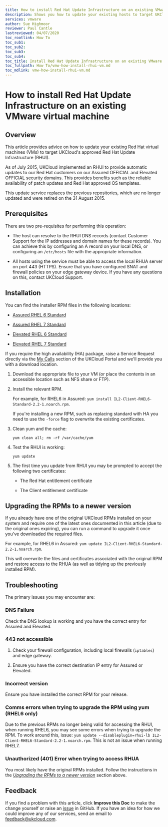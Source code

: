 ```yaml
---
title: How to install Red Hat Update Infrastructure on an existing VMware virtual machine
description: Shows you how to update your existing hosts to target UKCloud's approved Red Hat Update Infrastructure (RHUI)
services: vmware
author: Sue Highmoor
reviewer: Paul Cantle
lastreviewed: 04/07/2020
toc_rootlink: How To
toc_sub1: 
toc_sub2:
toc_sub3:
toc_sub4:
toc_title: Install Red Hat Update Infrastructure on an existing VMware virtual machine
toc_fullpath: How To/vmw-how-install-rhui-vm.md
toc_mdlink: vmw-how-install-rhui-vm.md
---
```


# How to install Red Hat Update Infrastructure on an existing VMware virtual machine

## Overview

This article provides advice on how to update your existing Red Hat virtual machines (VMs) to target UKCloud's approved Red Hat Update Infrastructure (RHUI).

As of July 2015, UKCloud implemented an RHUI to provide automatic updates to our Red Hat customers on our Assured OFFICIAL and Elevated OFFICIAL security domains. This provides benefits such as the reliable availability of patch updates and Red Hat approved OS templates.

This update service replaces the previous repositories, which are no longer updated and were retired on the 31 August 2015.

## Prerequisites

There are two pre-requisites for performing this operation:

- The host can resolve to the RHUI DNS records (contact Customer Support for the IP addresses and domain names for these records). You can achieve this by configuring an A record on your local DNS, or configuring an `/etc/hosts` file with the appropriate information.

- All hosts using the service must be able to access the local RHUA server on port 443 (HTTPS). Ensure that you have configured SNAT and firewall policies on your edge gateway device. If you have any questions on this, contact UKCloud Support.

## Installation

You can find the installer RPM files in the following locations:

- [Assured RHEL 6 Standard](https://cas.frn00006.ukcloud.com/Docs/UKCloud_Shared_Services/IL2-Client-RHEL6-Standard-2.2-1.noarch.rpm?AWSAccessKeyId=438-1048-5-aefff7-1&Expires=1625780068&Signature=2k%2BmhJ6BKzVVeJi6qwKzBJsG5TM%3D)

- [Assured RHEL 7 Standard](https://cas.frn00006.ukcloud.com/Docs/UKCloud_Shared_Services/IL2-Client-RHEL7-Standard-2.2-1.noarch.rpm?AWSAccessKeyId=438-1048-5-aefff7-1&Expires=1625780100&Signature=%2F4f3KQO02KVG0sNQ7%2FhSH%2BNVCg0%3D)

- [Elevated RHEL 6 Standard](https://cas.frn00006.ukcloud.com/Docs/UKCloud_Shared_Services/IL3-Client-RHEL6-Standard-2.5-1.noarch.rpm?AWSAccessKeyId=438-1048-5-aefff7-1&Expires=1625780111&Signature=dP8KvNxmC01dBdt0zOyLPq9Q6rA%3D)

- [Elevated RHEL 7 Standard](https://cas.frn00006.ukcloud.com/Docs/UKCloud_Shared_Services/IL3-Client-RHEL7-Standard-2.5-1.noarch.rpm?AWSAccessKeyId=438-1048-5-aefff7-1&Expires=1625780129&Signature=pR2g6hZEE%2BZimRCU5G0g9gQHvww%3D)

If you require the high availability (HA) package, raise a Service Request directly via the [My Calls](https://portal.skyscapecloud.com/support/ivanti) section of the UKCloud Portal and we'll provide you with a download location.

1. Download the appropriate file to your VM (or place the contents in an accessible location such as NFS share or FTP).

2. Install the relevant RPM.

    For example, for RHEL6 in Assured: `yum install IL2-Client-RHEL6-Standard-2.2-1.noarch.rpm`.

    If you're installing a new RPM, such as replacing standard with HA you need to use the `-force` flag to overwrite the existing certificates.

3. Clean yum and the cache:

       yum clean all; rm -rf /var/cache/yum

4. Test the RHUI is working:

       yum update

5. The first time you update from RHUI you may be prompted to accept the following two certificates:

    - The Red Hat entitlement certificate

    - The Client entitlement certificate
    
## Upgrading the RPMs to a newer version

If you already have one of the original UKCloud RPMs installed on your system and require one of the latest ones documented in this article (due to the original ones expiring), you can run a command to upgrade it once you've downloaded the required files.

For example, for RHEL6 in Assured: `yum update IL2-Client-RHEL6-Standard-2.2-1.noarch.rpm`.

This will overwrite the files and certificates associated with the original RPM and restore access to the RHUA (as well as tidying up the previously installed RPM).

## Troubleshooting

The primary issues you may encounter are:

### DNS Failure

Check the DNS lookup is working and you have the correct entry for Assured and Elevated.

### 443 not accessible

1. Check your firewall configuration, including local firewalls (`iptables`) and edge gateway.

2. Ensure you have the correct destination IP entry for Assured or Elevated.

### Incorrect version

Ensure you have installed the correct RPM for your release.

### Comms errors when trying to upgrade the RPM using yum (RHEL6 only)

Due to the previous RPMs no longer being valid for accessing the RHUI, when running RHEL6, you may see some errors when trying to upgrade the RPM. To work around this, issue: `yum update --disableplugin=rhui-lb IL2-Client-RHEL6-Standard-2.2-1.noarch.rpm`. This is not an issue when running RHEL7.

### Unauthorized (401) Error when trying to access RHUA

You most likely have the original RPMs installed. Follow the instructions in the [*Upgrading the RPMs to a newer version*](#upgrading-the-rpms-to-a-newer-version) section above.

## Feedback

If you find a problem with this article, click **Improve this Doc** to make the change yourself or raise an [issue](https://github.com/UKCloud/documentation/issues) in GitHub. If you have an idea for how we could improve any of our services, send an email to <feedback@ukcloud.com>.
